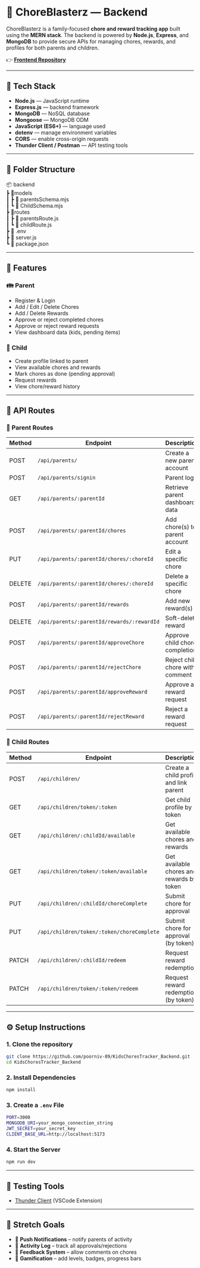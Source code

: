 
# 🧽 ChoreBlasterz — Backend

ChoreBlasterz is a family-focused **chore and reward tracking app** built using the **MERN stack**. The backend is powered by **Node.js**, **Express**, and **MongoDB** to provide secure APIs for managing chores, rewards, and profiles for both parents and children.

👉 **[Frontend Repository](https://github.com/poorniv-89/KidsChoresTracker_Frontend)**

---

## 🚀 Tech Stack

- **Node.js** — JavaScript runtime  
- **Express.js** — backend framework  
- **MongoDB** — NoSQL database  
- **Mongoose** — MongoDB ODM  
- **JavaScript (ES6+)** — language used  
- **dotenv** — manage environment variables  
- **CORS** — enable cross-origin requests  
- **Thunder Client / Postman** — API testing tools  

---

## 📁 Folder Structure

📦 backend  
┣ 📂models  
┃ ┣ 📄 parentsSchema.mjs  
┃ ┗ 📄 ChildSchema.mjs  
┣ 📂routes  
┃ ┣ 📄 parentsRoute.js  
┃ ┗ 📄 childRoute.js  
┣ 📄 .env  
┣ 📄 server.js  
┗ 📄 package.json  

---

## 🔑 Features

### 👪 Parent

- Register & Login  
- Add / Edit / Delete Chores  
- Add / Delete Rewards  
- Approve or reject completed chores  
- Approve or reject reward requests  
- View dashboard data (kids, pending items)

### 🧒 Child

- Create profile linked to parent  
- View available chores and rewards  
- Mark chores as done (pending approval)  
- Request rewards  
- View chore/reward history  

---

## 🔗 API Routes

### 🔹 Parent Routes

| Method   | Endpoint                                   | Description                           |
|----------|--------------------------------------------|---------------------------------------|
| POST     | `/api/parents/`                            | Create a new parent account           |
| POST     | `/api/parents/signin`                      | Parent login                          |
| GET      | `/api/parents/:parentId`                   | Retrieve parent dashboard data        |
| POST     | `/api/parents/:parentId/chores`            | Add chore(s) to parent account        |
| PUT      | `/api/parents/:parentId/chores/:choreId`   | Edit a specific chore                 |
| DELETE   | `/api/parents/:parentId/chores/:choreId`   | Delete a specific chore               |
| POST     | `/api/parents/:parentId/rewards`           | Add new reward(s)                     |
| DELETE   | `/api/parents/:parentId/rewards/:rewardId` | Soft-delete reward                    |
| POST     | `/api/parents/:parentId/approveChore`      | Approve child chore completion        |
| POST     | `/api/parents/:parentId/rejectChore`       | Reject child chore with comment       |
| POST     | `/api/parents/:parentId/approveReward`     | Approve a reward request              |
| POST     | `/api/parents/:parentId/rejectReward`      | Reject a reward request               |

### 🔹 Child Routes

| Method   | Endpoint                                         | Description                                |
|----------|--------------------------------------------------|--------------------------------------------|
| POST     | `/api/children/`                                 | Create a child profile and link parent     |
| GET      | `/api/children/token/:token`                     | Get child profile by token                 |
| GET      | `/api/children/:childId/available`               | Get available chores and rewards           |
| GET      | `/api/children/token/:token/available`           | Get available chores and rewards by token  |
| PUT      | `/api/children/:childId/choreComplete`           | Submit chore for approval                  |
| PUT      | `/api/children/token/:token/choreComplete`       | Submit chore for approval (by token)       |
| PATCH    | `/api/children/:childId/redeem`                  | Request reward redemption                  |
| PATCH    | `/api/children/token/:token/redeem`              | Request reward redemption (by token)       |

---

## ⚙️ Setup Instructions

### 1. Clone the repository

```bash
git clone https://github.com/poorniv-89/KidsChoresTracker_Backend.git
cd KidsChoresTracker_Backend
```

### 2. Install Dependencies

```bash
npm install
```

### 3. Create a `.env` File

```bash
PORT=3000
MONGODB_URI=your_mongo_connection_string
JWT_SECRET=your_secret_key
CLIENT_BASE_URL=http://localhost:5173
```

### 4. Start the Server

```bash
npm run dev
```

---

## 🧪 Testing Tools

- [Thunder Client](https://www.thunderclient.com/) (VSCode Extension)  

---

## 🚀 Stretch Goals

- 🔔 **Push Notifications** – notify parents of activity  
- 🧾 **Activity Log** – track all approvals/rejections  
- 💬 **Feedback System** – allow comments on chores  
- 🧠 **Gamification** – add levels, badges, progress bars  
